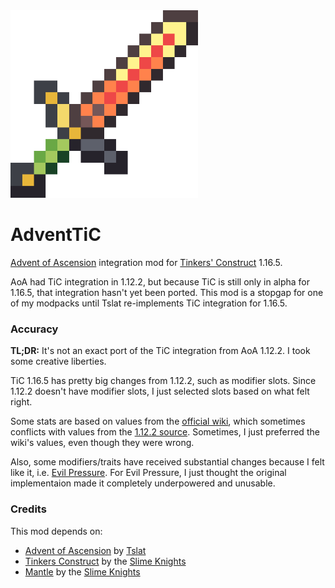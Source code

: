 <img src="src/main/resources/logo.png" alt="AdventTiC" width="300" height="300">

# AdventTiC
[Advent of Ascension](https://github.com/Tslat/Advent-Of-Ascension) integration mod for [Tinkers' Construct](https://github.com/SlimeKnights/TinkersConstruct) 1.16.5.

AoA had TiC integration in 1.12.2, but because TiC is still only in alpha for 1.16.5, that integration hasn't yet been ported. This mod is a stopgap for one of my modpacks until Tslat re-implements TiC integration for 1.16.5.

### Accuracy
**TL;DR:** It's not an exact port of the TiC integration from AoA 1.12.2. I took some creative liberties.

TiC 1.16.5 has pretty big changes from 1.12.2, such as modifier slots. Since 1.12.2 doesn't have modifier slots, I just selected slots based on what felt right.

Some stats are based on values from the [official wiki](https://adventofascension.fandom.com/wiki/Third-Party_Mod_Integration/Tinker%27s_Construct), which sometimes conflicts with values from the [1.12.2 source](https://github.com/Tslat/Advent-Of-Ascension/tree/f6e05fc886ddc3d391a5f54e893cbdf9859ea939/source/hooks/tconstruct). Sometimes, I just preferred the wiki's values, even though they were wrong.

Also, some modifiers/traits have received substantial changes because I felt like it, i.e. [Evil Pressure](src/main/java/goodtrailer/adventtic/traits/EvilPressureModifier.java). For Evil Pressure, I just thought the original implementaion made it completely underpowered and unusable.

### Credits
This mod depends on:
* [Advent of Ascension](https://github.com/Tslat/Advent-Of-Ascension) by [Tslat](https://github.com/Tslat)
* [Tinkers Construct](https://github.com/SlimeKnights/TinkersConstruct) by the [Slime Knights](https://github.com/orgs/SlimeKnights/people)
* [Mantle](https://github.com/SlimeKnights/Mantle) by the [Slime Knights](https://github.com/orgs/SlimeKnights/people)
